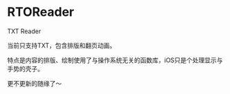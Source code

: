 # RTOReader

TXT Reader

当前只支持TXT，包含排版和翻页动画。

特点是内容的排版、绘制使用了与操作系统无关的函数库，iOS只是个处理显示与手势的壳子。

更不更新的随缘了～
